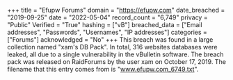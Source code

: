 +++
title = "Efupw Forums"
domain = "https://efupw.com"
date_breached = "2019-09-25"
date = "2022-05-04"
record_count = "6,749"
privacy = "Public"
Verified = "True"
hashing = ["vB"]
breached_data = ["Email addresses", "Passwords", "Usernames", "IP addresses"]
categories = ["Forums"]
acknowledged = "No"
+++
This breach was found in a large collection named "xam's DB Pack". In total, 316 websites databases were leaked, all due to a single vulnerability in the vBulletin software. The breach pack was released on RaidForums by the user xam on October 17, 2019. The filename that this entry comes from is "www.efupw.com_6749.txt".

